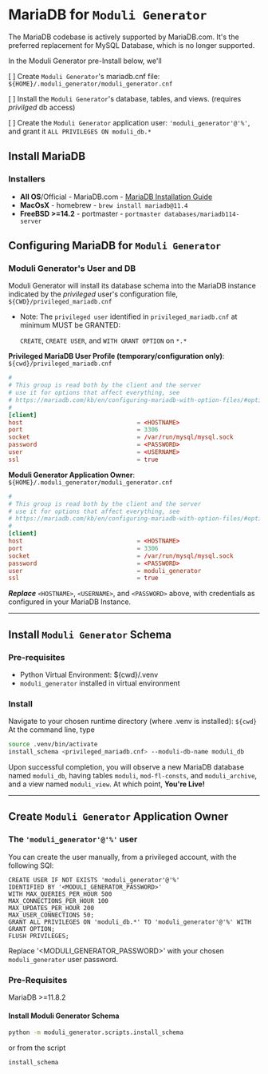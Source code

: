 # MariaDB for `Moduli Generator`

The MariaDB codebase is actively supported by MariaDB.com.
It's the preferred replacement for MySQL Database, which is no longer supported.

In the Moduli Generator pre-Install below, we'll

[ ] Create `Moduli Generator`'s mariadb.cnf file: `${HOME}/.moduli_generator/moduli_generator.cnf`

[ ] Install the `Moduli Generator`'s database, tables, and views. (requires _privilged_ db access)

[ ] Create the `Moduli Generator` application user:  `'moduli_generator'@'%'`, and grant it
  `ALL PRIVILEGES ON moduli_db.*`

## Install MariaDB

### Installers

- **All OS**/Official -
  MariaDB.com - [MariaDB Installation Guide](https://mariadb.com/docs/server/mariadb-quickstart-guides/installing-mariadb-server-guide)
- **MacOsX** - homebrew - `brew install mariadb@11.4`
- **FreeBSD >=14.2** - portmaster - `portmaster databases/mariadb114-server`

## Configuring MariaDB for `Moduli Generator`

### Moduli Generator's User and DB

Moduli Generator will install its database schema into the MariaDB instance indicated by the _privileged_ user's
configuration
file, `${CWD}/privileged_mariadb.cnf`

- Note: The `privileged user` identified in `privileged_mariadb.cnf` at minimum MUST be GRANTED:

  `CREATE`, `CREATE USER`, and `WITH GRANT OPTION` on `*.*`

**Privileged MariaDB User Profile (temporary/configuration only)**: `${cwd}/privileged_mariadb.cnf`

```priuileged_mariadb.cnf
#
# This group is read both by the client and the server
# use it for options that affect everything, see
# https://mariadb.com/kb/en/configuring-mariadb-with-option-files/#option-groups
#
[client]
host                                = <HOSTNAME>
port	                            = 3306
socket	                            = /var/run/mysql/mysql.sock
password                            = <PASSWORD>
user                                = <USERNAME>
ssl                                 = true
```

**Moduli Generator Application Owner**: `${HOME}/.moduli_generator/moduli_generator.cnf`

```moduli_generator.cnf
#
# This group is read both by the client and the server
# use it for options that affect everything, see
# https://mariadb.com/kb/en/configuring-mariadb-with-option-files/#option-groups
#
[client]
host                                = <HOSTNAME>
port	                            = 3306
socket	                            = /var/run/mysql/mysql.sock
password                            = <PASSWORD>
user                                = moduli_generator
ssl                                 = true
```

_**Replace**_ `<HOSTNAME>`, `<USERNAME>`, and `<PASSWORD>` above, with credentials as configured in your MariaDB
Instance.

____

## Install `Moduli Generator` Schema

### Pre-requisites

- Python Virtual Environment: ${cwd}/.venv
- `moduli_generator` installed in virtual environment

### Install

Navigate to your chosen runtime directory (where .venv is installed): `${cwd}`
At the command line, type

```bash
source .venv/bin/activate
install_schema <privileged_mariadb.cnf> --moduli-db-name moduli_db
```

Upon successful completion, you will observe a new MariaDB database named `moduli_db`, having tables `moduli`,
`mod-fl-consts`,
and
`moduli_archive`, and a view named `moduli_view`. At which point, **You're Live!**

____

## Create `Moduli Generator` Application Owner

### The `'moduli_generator'@'%'` user

You can create the user manually, from a privileged account, with the following SQl:


```mysql
CREATE USER IF NOT EXISTS 'moduli_generator'@'%'
IDENTIFIED BY '<MODULI_GENERATOR_PASSWORD>'
WITH MAX_QUERIES_PER_HOUR 500
MAX_CONNECTIONS_PER_HOUR 100
MAX_UPDATES_PER_HOUR 200
MAX_USER_CONNECTIONS 50;
GRANT ALL PRIVILEGES ON 'moduli_db.*' TO 'moduli_generator'@'%' WITH GRANT OPTION;
FLUSH PRIVILEGES;
```

Replace '<MODULI_GENERATOR_PASSWORD>' with your chosen `moduli_generator` user password.

### Pre-Requisites

MariaDB >=11.8.2

#### Install Moduli Generator Schema

```bash
python -m moduli_generator.scripts.install_schema
```

or from the script

```bash
install_schema
```